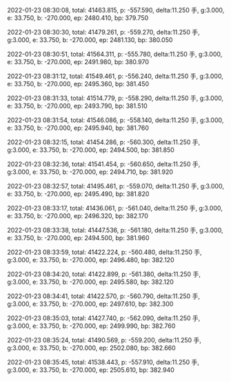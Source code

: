 2022-01-23 08:30:08, total: 41463.815, p: -557.590, delta:11.250 手, g:3.000, e: 33.750, b: -270.000, ep: 2480.410, bp: 379.750

2022-01-23 08:30:30, total: 41479.261, p: -559.270, delta:11.250 手, g:3.000, e: 33.750, b: -270.000, ep: 2481.130, bp: 380.050

2022-01-23 08:30:51, total: 41564.311, p: -555.780, delta:11.250 手, g:3.000, e: 33.750, b: -270.000, ep: 2491.980, bp: 380.970

2022-01-23 08:31:12, total: 41549.461, p: -556.240, delta:11.250 手, g:3.000, e: 33.750, b: -270.000, ep: 2495.360, bp: 381.450

2022-01-23 08:31:33, total: 41514.779, p: -558.290, delta:11.250 手, g:3.000, e: 33.750, b: -270.000, ep: 2493.790, bp: 381.510

2022-01-23 08:31:54, total: 41546.086, p: -558.140, delta:11.250 手, g:3.000, e: 33.750, b: -270.000, ep: 2495.940, bp: 381.760

2022-01-23 08:32:15, total: 41454.286, p: -560.300, delta:11.250 手, g:3.000, e: 33.750, b: -270.000, ep: 2494.500, bp: 381.850

2022-01-23 08:32:36, total: 41541.454, p: -560.650, delta:11.250 手, g:3.000, e: 33.750, b: -270.000, ep: 2494.710, bp: 381.920

2022-01-23 08:32:57, total: 41495.461, p: -559.070, delta:11.250 手, g:3.000, e: 33.750, b: -270.000, ep: 2495.490, bp: 381.820

2022-01-23 08:33:17, total: 41436.061, p: -561.040, delta:11.250 手, g:3.000, e: 33.750, b: -270.000, ep: 2496.320, bp: 382.170

2022-01-23 08:33:38, total: 41447.536, p: -561.180, delta:11.250 手, g:3.000, e: 33.750, b: -270.000, ep: 2494.500, bp: 381.960

2022-01-23 08:33:59, total: 41422.224, p: -560.480, delta:11.250 手, g:3.000, e: 33.750, b: -270.000, ep: 2496.480, bp: 382.120

2022-01-23 08:34:20, total: 41422.899, p: -561.380, delta:11.250 手, g:3.000, e: 33.750, b: -270.000, ep: 2495.580, bp: 382.120

2022-01-23 08:34:41, total: 41422.570, p: -560.790, delta:11.250 手, g:3.000, e: 33.750, b: -270.000, ep: 2497.610, bp: 382.300

2022-01-23 08:35:03, total: 41427.740, p: -562.090, delta:11.250 手, g:3.000, e: 33.750, b: -270.000, ep: 2499.990, bp: 382.760

2022-01-23 08:35:24, total: 41490.569, p: -559.200, delta:11.250 手, g:3.000, e: 33.750, b: -270.000, ep: 2502.080, bp: 382.660

2022-01-23 08:35:45, total: 41538.443, p: -557.910, delta:11.250 手, g:3.000, e: 33.750, b: -270.000, ep: 2505.610, bp: 382.940